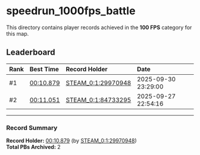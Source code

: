 # speedrun_1000fps_battle

This directory contains player records achieved in the **100 FPS** category for this map.

## Leaderboard

| Rank | Best Time | Record Holder | Date                |
| :--- | :-------- | :------------ | :------------------ |
| #1   | [00:10.879](./00010879_STEAM_0_1_29970948_20250930-232900.zip) | [STEAM_0:1:29970948](https://speedrun16.com/profile/STEAM_0:1:29970948)   | 2025-09-30 23:29:00 |
| #2   | [00:11.051](./00011051_STEAM_0_1_84733295_20250927-225416.zip) | [STEAM_0:1:84733295](https://speedrun16.com/profile/STEAM_0:1:84733295)   | 2025-09-27 22:54:16 |

---

### Record Summary
**Record Holder:** [00:10.879](./00010879_STEAM_0_1_29970948_20250930-232900.zip) (by [STEAM_0:1:29970948](https://speedrun16.com/profile/STEAM_0:1:29970948))  
**Total PBs Archived:** 2